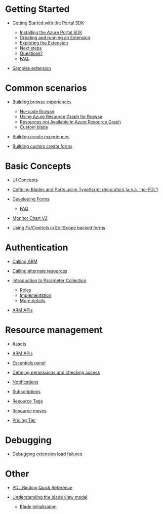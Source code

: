 
<a name="getting-started"></a>
# Getting Started

* [Getting Started with the Portal SDK](top-extensions-getting-started.md#getting-started-with-the-portal-sdk)
    * [Installing the Azure Portal SDK](top-extensions-getting-started.md#installing-the-azure-portal-sdk)
    * [Creating and running an Extension](top-extensions-getting-started.md#creating-and-running-an-extension)
    * [Exploring the Extension](top-extensions-getting-started.md#exploring-the-extension)
    * [Next steps](top-extensions-getting-started.md#next-steps)
    * [Questions?](top-extensions-getting-started.md#questions)
    * [FAQ:](top-extensions-getting-started.md#faq)

* [Samples extension](portalfx-sample-extensions.md#samples-extension)


<a name="common-scenarios"></a>
# Common scenarios
* [Building browse experiences](portalfx-browse.md#building-browse-experiences)
    * [No-code Browse](portalfx-browse.md#no-code-browse)
    * [Using Azure Resource Graph for Browse](portalfx-browse.md#using-azure-resource-graph-for-browse)
    * [Resources not Available in Azure Resource Graph](portalfx-browse.md#resources-not-available-in-azure-resource-graph)
    * [Custom blade](portalfx-browse.md#custom-blade)

* [Building create experiences](portalfx-create.md#building-create-experiences)
* [Building custom create forms](portalfx-create.md#building-custom-create-forms)


<a name="basic-concepts"></a>
# Basic Concepts
* [UI Concepts](portalfx-ui-concepts.md#ui-concepts)

* [Defining Blades and Parts using TypeScript decorators (a.k.a. 'no-PDL')](portalfx-no-pdl-programming.md#defining-blades-and-parts-using-typescript-decorators-a-k-a-no-pdl)



* [Developing Forms](portalfx-forms.md#developing-forms)
    * [FAQ](portalfx-forms.md#faq)


* [Monitor Chart V2](portalfx-controls-monitor-chart-v2.md#monitor-chart-v2)


* [Using Fx/Controls in EditScope backed forms](portalfx-fxcontrols-editscope-forms.md#using-fx-controls-in-editscope-backed-forms)


<a name="authentication"></a>
# Authentication
* [Calling ARM](portalfx-authentication.md#calling-arm)
* [Calling alternate resources](portalfx-authentication.md#calling-alternate-resources)


* [Introduction to Parameter Collection](portalfx-parameter-collection-overview.md#introduction-to-parameter-collection)
    * [Roles](portalfx-parameter-collection-overview.md#roles)
    * [Implementation](portalfx-parameter-collection-overview.md#implementation)
    * [More details](portalfx-parameter-collection-overview.md#more-details)

* [ARM APIs](portalfx-provisioning-arm.md#arm-apis)


<a name="resource-management"></a>
# Resource management
* [Assets](portalfx-assets.md#assets)

* [ARM APIs](portalfx-provisioning-arm.md#arm-apis)

* [Essentials panel](portalfx-essentials.md#essentials-panel)


* [Defining permissions and checking access](portalfx-permissions.md#defining-permissions-and-checking-access)

* [Notifications](portalfx-notifications.md#notifications)

* [Subscriptions](portalfx-subscriptions.md#subscriptions)

* [Resource Tags](portalfx-tags.md#resource-tags)

* [Resource moves](portalfx-resourcemove.md#resource-moves)

* [Pricing Tier](portalfx-extension-pricing-tier.md#pricing-tier)


<a name="debugging"></a>
# Debugging

* [Debugging extension load failures](portalfx-debugging-extension-load-failures.md#debugging-extension-load-failures)



<a name="other"></a>
# Other
* [PDL Binding Quick Reference](portalfx-binding-reference.md#pdl-binding-quick-reference)

* [Understanding the blade view model](portalfx-blade-viewmodel.md#understanding-the-blade-view-model)
    * [Blade initialization](portalfx-blade-viewmodel.md#blade-initialization)


